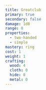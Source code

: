 ```yaml
---
title: Greatclub
primary: true
secondary: false
damage: 1d8
range: 0
properties:
  - two-handed
  - simple
mastery: ring
cost: 1
weight: 1
crafting:
  wood: 4
  cloth: 0
  hide: 0
  metal: 0
---
```


